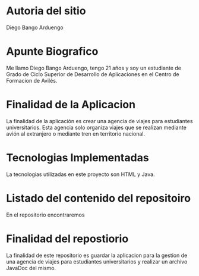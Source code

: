 # Autoria del sitio
Diego Bango Arduengo
# Apunte Biografico
Me llamo Diego Bango Arduengo, tengo 21 años y soy un estudiante de Grado de Ciclo Superior de Desarrollo de Aplicaciones en el Centro de Formacion de Avilés.
# Finalidad de la Aplicacion
La finalidad de la aplicación es crear una agencia de viajes para estudiantes universitarios. 
Esta agencia solo organiza viajes que se realizan mediante avión al extranjero o mediante tren en territorio nacional.
# Tecnologias Implementadas
La tecnologias utilizadas en este proyecto son HTML y Java.
# Listado del contenido del repositoiro
En el repositorio encontraremos 
# Finalidad del repostiorio
La finalidad de este repositorio es guardar la aplicacion para la gestion de una agencia de viajes para estudiantes universitarios y realizar un archivo JavaDoc del mismo.

 
